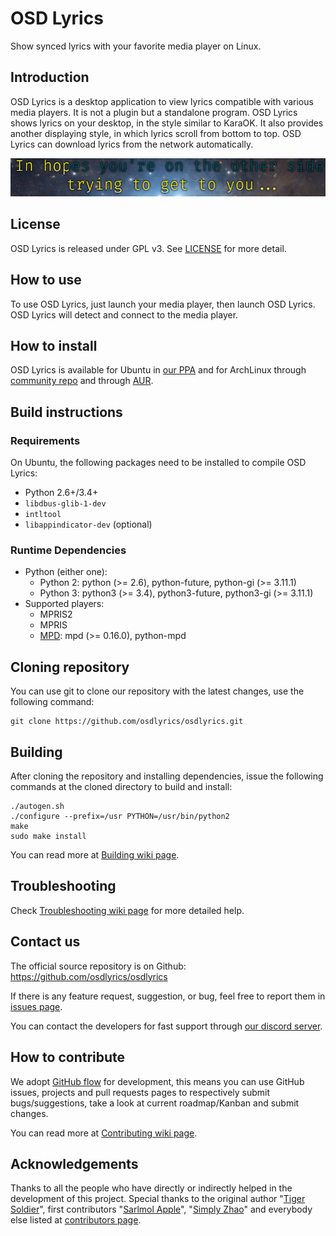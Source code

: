 # OSD Lyrics

Show synced lyrics with your favorite media player on Linux.

## Introduction

OSD Lyrics is a desktop application to view lyrics compatible with various media players. It is not a plugin but a standalone program. OSD Lyrics shows lyrics on your desktop, in the style similar to KaraOK. It also provides another displaying style, in which lyrics scroll from bottom to top. OSD Lyrics can download lyrics from the network automatically.

![Screenshot in OSD mode](screenshot.png)

## License

OSD Lyrics is released under GPL v3. See [LICENSE](LICENSE) for more detail.

## How to use

To use OSD Lyrics, just launch your media player, then launch OSD Lyrics.
OSD Lyrics will detect and connect to the media player.

## How to install

OSD Lyrics is available for Ubuntu in [our PPA](https://launchpad.net/~osd-lyrics/+archive/ubuntu/ppa) and for ArchLinux through [community repo](https://www.archlinux.org/packages/community/x86_64/osdlyrics) and through [AUR](https://aur.archlinux.org/packages/osdlyrics-git).

## Build instructions

### Requirements

On Ubuntu, the following packages need to be installed to compile OSD Lyrics:

- Python 2.6+/3.4+
- `libdbus-glib-1-dev`
- `intltool`
- `libappindicator-dev` (optional)

### Runtime Dependencies

- Python (either one):
    - Python 2: python (>= 2.6), python-future, python-gi (>= 3.11.1)
    - Python 3: python3 (>= 3.4), python3-future, python3-gi (>= 3.11.1)
- Supported players:
    - MPRIS2
    - MPRIS
    - [MPD](https://www.musicpd.org): mpd (>= 0.16.0), python-mpd

## Cloning repository

You can use git to clone our repository with the latest changes, use the following command:

```
git clone https://github.com/osdlyrics/osdlyrics.git
```

## Building

After cloning the repository and installing dependencies, issue the following commands at the cloned directory to build and install:

```
./autogen.sh
./configure --prefix=/usr PYTHON=/usr/bin/python2
make
sudo make install
```

You can read more at [Building wiki page](https://github.com/osdlyrics/osdlyrics/wiki/Building).

## Troubleshooting

Check [Troubleshooting wiki page](https://github.com/osdlyrics/osdlyrics/wiki/Troubleshooting) for more detailed help.

## Contact us

The official source repository is on Github: https://github.com/osdlyrics/osdlyrics

If there is any feature request, suggestion, or bug, feel free to report them in [issues page](https://github.com/osdlyrics/osdlyrics/issues).

You can contact the developers for fast support through [our discord server](https://discord.gg/anUy3K).

## How to contribute

We adopt [GitHub flow](https://guides.github.com/introduction/flow/index.html) for development, this means you can use GitHub issues, projects and pull requests pages to respectively submit bugs/suggestions, take a look at current roadmap/Kanban and submit changes.

You can read more at [Contributing wiki page](https://github.com/osdlyrics/osdlyrics/wiki/Contributing).

## Acknowledgements

Thanks to all the people who have directly or indirectly helped in the development of this project.
Special thanks to the original author "[Tiger Soldier](mailto:tigersoldi@gmail.com)", first contributors "[Sarlmol Apple](mailto:sarlmolapple@gmail.com)", "[Simply Zhao](mailto:simplyzhao@gmail.com)" and everybody else listed at [contributors page](https://github.com/osdlyrics/osdlyrics/graphs/contributors).

